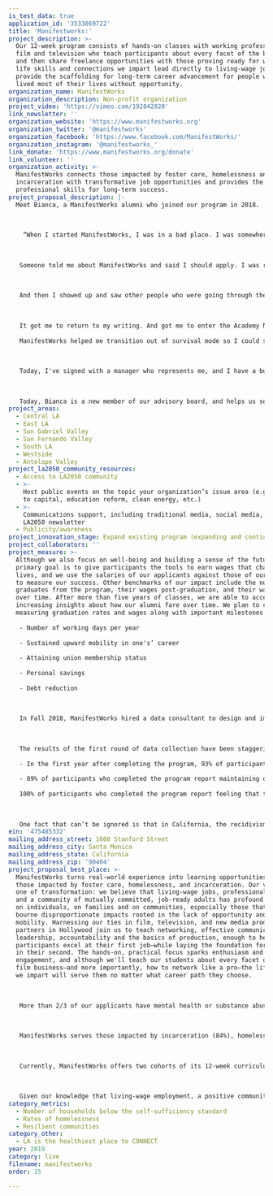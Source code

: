 ```yaml
---
is_test_data: true
application_id: '3533869722'
title: 'Manifestworks:'
project_description: >-
  Our 12-week program consists of hands-on classes with working professionals in
  film and television who teach participants about every facet of the business —
  and then share freelance opportunities with those proving ready for work. The
  life skills and connections we impart lead directly to living-wage jobs and
  provide the scaffolding for long-term career advancement for people who have
  lived most of their lives without opportunity.
organization_name: ManifestWorks
organization_description: Non-profit organization
project_video: 'https://vimeo.com/192842820'
link_newsletter: ''
organization_website: 'https://www.manifestworks.org'
organization_twitter: '@manifestworks'
organization_facebook: 'https://www.facebook.com/ManifestWorks/'
organization_instagram: '@manifestworks_'
link_donate: 'https://www.manifestworks.org/donate'
link_volunteer: ''
organization_activity: >-
  ManifestWorks connects those impacted by foster care, homelessness and
  incarceration with transformative job opportunities and provides the life and
  professional skills for long-term success.
project_proposal_description: |-
  Meet Bianca, a ManifestWorks alumni who joined our program in 2018.
   
   
   
    “When I started ManifestWorks, I was in a bad place. I was somewhere I never expected to be. I was living in a homeless shelter, and this was after I had been in the Air Force and was a veteran. I had lost hope. 
   
   
   
   Someone told me about ManifestWorks and said I should apply. I was really cynical, I didn’t believe anything could come of it. I finally got it together to fill out an application, and I remember the interviews were hard and thinking it didn’t go well. When I got in, I was surprised, but still doubtful. 
   
   
   
   And then I showed up and saw other people who were going through the same thing, and I started to come around. The big moment was when I heard that I didn’t have to focus on my past, but could focus on my potential and my future. That really changed things. 
   
   
   
   It got me to return to my writing. And got me to enter the Academy Nicholl Fellowship. I got to feel proud that my script is in the top 50 screenplays, among thousands of submissions. 
   
   ManifestWorks helped me transition out of survival mode so I could start living and start thriving. 
   
   
   
   Today, I've signed with a manager who represents me, and I have a bunch of scripts I am getting ready to share with the world with my eye on directing my own work. It was a year ago that I was accepted into the program, and as I look back, all of this change couldn’t have happened without ManifestWorks."
   
    
   
   Today, Bianca is a new member of our advisory board, and helps us select our next cohort of participants, in addition to regular class visits to support those following her footsteps. More than just stable housing and consistent income, Bianca has big plans to share her voice. We are so excited to be a part of her journey.
project_areas:
  - Central LA
  - East LA
  - San Gabriel Valley
  - San Fernando Valley
  - South LA
  - Westside
  - Antelope Valley
project_la2050_community_resources:
  - Access to LA2050 community
  - >-
    Host public events on the topic your organization’s issue area (e.g. access
    to capital, education reform, clean energy, etc.) 
  - >-
    Communications support, including traditional media, social media, and
    LA2050 newsletter
  - Publicity/awareness
project_innovation_stage: Expand existing program (expanding and continuing ongoing successful projects)
project_collaborators: ''
project_measure: >-
  Although we also focus on well-being and building a sense of the future, our
  primary goal is to give participants the tools to earn wages that change
  lives, and we use the salaries of our applicants against those of our alumni
  to measure our success. Other benchmarks of our impact include the number of
  graduates from the program, their wages post-graduation, and their wage growth
  over time. After more than five years of classes, we are able to access
  increasing insights about how our alumni fare over time. We plan to continue
  measuring graduation rates and wages along with important milestones such as: 
   
   - Number of working days per year
   
   - Sustained upward mobility in one's’ career
   
   - Attaining union membership status
   
   - Personal savings
   
   - Debt reduction
   
   
   
   In Fall 2018, ManifestWorks hired a data consultant to design and implement ongoing tracking of current participants and alumni. We embarked on a data collection through online surveys of current and former ManifestWorks participants. All data were self-reported by participants in response to standardized survey questions on demographics, employment, financial stability, and overall well-being.
   
   
   
   The results of the first round of data collection have been staggering, some have been reported in response to question #11. We commit to being fully transparent and letting this data validate our mission and our model. Here are some additional highlights:
   
   - In the first year after completing the program, 93% of participants report being employed full- or part-time; this rises to 100% of participants after one or more years
   
   - 89% of participants who completed the program report maintaining or increasing their savings over the past 3 months (40% maintained savings while 49% increased savings)
   
   100% of participants who completed the program report feeling that they have something important to contribute to society (some or all of the time)
   
   
   
   One fact that can’t be ignored is that in California, the recidivism rate is over 65% - a costly problem to our society, the people in it and their future earning potential. The recidivism rate for people who complete our program at ManifestWorks is close to zero. And at the same time, we seed significant possibilities for career growth and earned wages. And more than anything else, we provide a pathway for those impacted by foster care, incarceration and homelessness in Los Angeles to a fulfilling career and of realized potential for the first time in their lives.
ein: '475485332'
mailing_address_street: 1660 Stanford Street
mailing_address_city: Santa Monica
mailing_address_state: California
mailing_address_zip: '90404'
project_proposal_best_place: >-
  ManifestWorks turns real-world experience into learning opportunities for
  those impacted by foster care, homelessness, and incarceration. Our vision is
  one of transformation: we believe that living-wage jobs, professional mentors
  and a community of mutually committed, job-ready adults has profound impacts
  on individuals, on families and on communities, especially those that have
  bourne disproportionate impacts rooted in the lack of opportunity and social
  mobility. Harnessing our ties in film, television, and new media production,
  partners in Hollywood join us to teach networking, effective communication,
  leadership, accountability and the basics of production, enough to help
  participants excel at their first job—while laying the foundation for success
  in their second. The hands-on, practical focus sparks enthusiasm and
  engagement, and although we'll teach our students about every facet of the
  film business—and more importantly, how to network like a pro—the life skills
  we impart will serve them no matter what career path they choose.
   
   
   
   More than 2/3 of our applicants have mental health or substance abuse diagnoses, less than half receive adequate medical care, virtually all have been exposed to violence while living in high-risk neighborhoods, and studies show that close to 60 percent of those leaving incarceration will return to jail. Chronic unemployment or underemployment impacts all of our applicants, their wages—if they exist—are unsustainable, and many of those we serve have never had a job. 
   
   
   
   ManifestWorks serves those impacted by incarceration (84%), homelessness (54%) and foster care (18%), with considerable overlap. Applicants come to us from transitional housing, homeless services organizations, youth homeless organizations, post-incarceration transition homes, corrections, parole and probation officers, and employment services organizations.
   
   
   
   Currently, ManifestWorks offers two cohorts of its 12-week curriculum a year, one in the Spring, and one in the Fall, and we anticipate adding a third cohort in 2020. In addition to the curriculum, we add a few weeks to screen and interview candidates and hold an orientation prior to beginning each session.
   
   
   
   Given our knowledge that living-wage employment, a positive community, and engaged mentors are the most concrete ways to change lives, reduce risky health behaviors and improve long-term outcomes following extensive system contact and homelessness, ManifestWorks offers a unique opportunity towards well-being and personal and professional self-actualization. Our outcomes are unmatched: Not only are they healthier, more self sustaining, more hopeful and earning more money in dynamic and upwardly mobile careers than ever before, but they provide for their families and impact their communities directly. We are literally creating self-sufficiency, providing immediate pathways out of homelessness and fortifying struggling communities with role models, wages and a first chance at opportunity.
category_metrics:
  - Number of households below the self-sufficiency standard
  - Rates of homelessness
  - Resilient communities
category_other:
  - LA is the healthiest place to CONNECT
year: 2019
category: live
filename: manifestworks
order: 15

---
```

